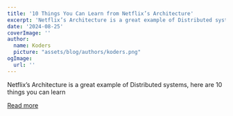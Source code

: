 ```yaml
---
title: '10 Things You Can Learn from Netflix’s Architecture'
excerpt: 'Netflix’s Architecture is a great example of Distributed systems, here are 10 things you can learn '
date: '2024-08-25'
coverImage: ''
author:
  name: Koders
  picture: "assets/blog/authors/koders.png"
ogImage:
  url: ''
---
```


Netflix’s Architecture is a great example of Distributed systems, here are 10 things you can learn 

[Read more](https://dev.to/somadevtoo/10-things-you-can-learn-from-netflixs-architecture-1bnn)
